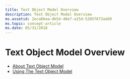```yaml
---
title: Text Object Model Overview
description: Text Object Model Overview
ms.assetid: 2eca6bea-db5d-40e7-a15d-5205f873add9
ms.topic: concept-article
ms.date: 05/31/2018
---
```


# Text Object Model Overview

-   [About Text Object Model](about-text-object-model.md)
-   [Using The Text Object Model](using-the-text-object-model.md)

 

 




